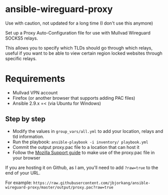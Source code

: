 # ansible-wireguard-proxy

Use with caution, not updated for a long time (I don't use this anymore)

Set up a Proxy Auto-Configuration file for use with Mullvad Wireguard SOCKS5 relays.

This allows you to specify which TLDs should go through which relays, useful if you want to be able to view certain region locked websites through specific relays.

# Requirements

- Mullvad VPN account
- Firefox (or another browser that supports adding PAC files)
- Ansible 2.9.x =< (via Ubuntu for Windows)

## Step by step

  - Modify the values in `group_vars/all.yml` to add your location, relays and tld information.
  - Run the playbook: `ansible-playbook -i inventory/ playbook.yml`
  - Commit the output proxy.pac file to a location that can host it
  - Follow the [Mozilla Support guide](https://support.mozilla.org/en-US/kb/connection-settings-firefox) to make use of the proxy.pac file in your browser

If you are hosting it on Github, as I am, you'll need to add `?raw=true` to the end of your URL.

For example: `https://raw.githubusercontent.com/jbjorkang/ansible-wireguard-proxy/master/output/proxy.pac?raw=true`
